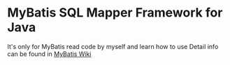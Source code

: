 MyBatis SQL Mapper Framework for Java
=====================================
It's only for MyBatis read code by myself and learn how to use 
Detail info can be found in [MyBatis Wiki](https://blog.atsuc.cn/en)